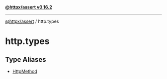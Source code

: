[**@httpx/assert v0.16.2**](../README.md)

***

[@httpx/assert](../README.md) / http.types

# http.types

## Type Aliases

- [HttpMethod](type-aliases/HttpMethod.md)
